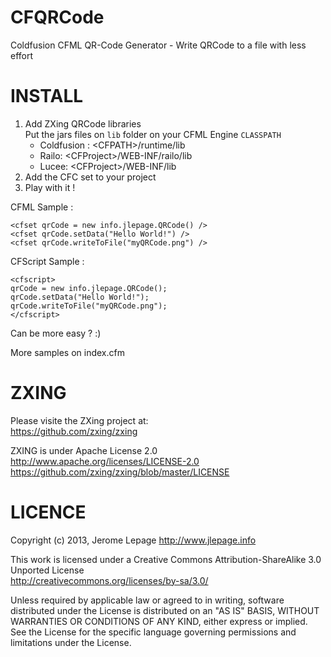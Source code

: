 CFQRCode
========
Coldfusion CFML QR-Code Generator - Write QRCode to a file with less effort

INSTALL
========
1. Add ZXing QRCode libraries<br/>
Put the jars files on `lib` folder on your CFML Engine `CLASSPATH`
   * Coldfusion : &lt;CFPATH&gt;/runtime/lib <br/>
   * Railo: &lt;CFProject&gt;/WEB-INF/railo/lib
   * Lucee: &lt;CFProject&gt;/WEB-INF/lib
2. Add the CFC set to your project
3. Play with it !

CFML Sample :
```
<cfset qrCode = new info.jlepage.QRCode() />
<cfset qrCode.setData("Hello World!") />
<cfset qrCode.writeToFile("myQRCode.png") />
```
CFScript Sample :
```
<cfscript>
qrCode = new info.jlepage.QRCode();
qrCode.setData("Hello World!");
qrCode.writeToFile("myQRCode.png");
</cfscript>
```
Can be more easy ? :)

More samples on index.cfm

ZXING
========
Please visite the ZXing project at:<br/>
https://github.com/zxing/zxing

ZXING is under Apache License 2.0<br/>
http://www.apache.org/licenses/LICENSE-2.0<br/>
https://github.com/zxing/zxing/blob/master/LICENSE

LICENCE
========
Copyright (c) 2013, Jerome Lepage http://www.jlepage.info

This work is licensed under a Creative Commons Attribution-ShareAlike 3.0 Unported License<br/>
http://creativecommons.org/licenses/by-sa/3.0/

Unless required by applicable law or agreed to in writing, software
distributed under the License is distributed on an "AS IS" BASIS,
WITHOUT WARRANTIES OR CONDITIONS OF ANY KIND, either express or implied.
See the License for the specific language governing permissions and
limitations under the License.
